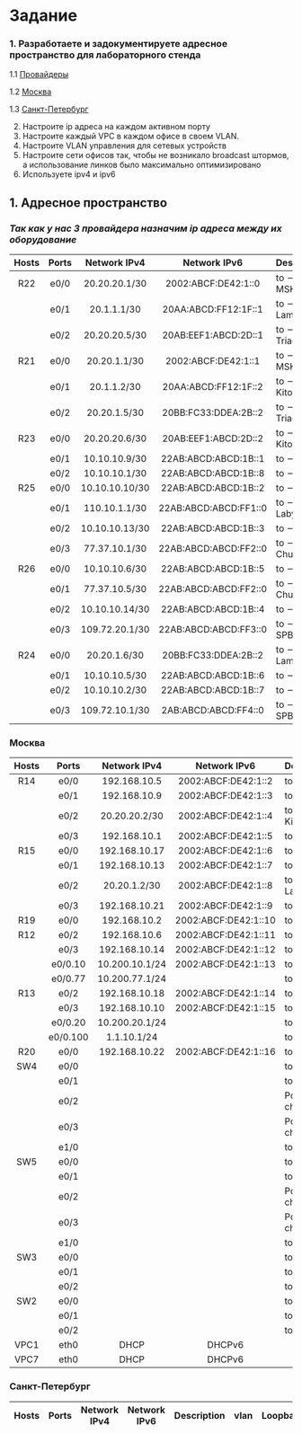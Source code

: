 # Задание

### 1. Разработаете и задокументируете адресное пространство для лабораторного стенда
  
1.1 [Провайдеры](https://github.com/pekitel/OTUS-Network/blob/main/%D0%94%D0%BE%D0%BC%D0%B0%D1%88%D0%BD%D0%B8%D0%B5%20%D1%80%D0%B0%D0%B1%D0%BE%D1%82%D1%8B/%D0%9F%D1%80%D0%B0%D0%BA%D1%82%D0%B8%D1%87%D0%B5%D1%81%D0%BA%D0%B0%D1%8F%20%D1%80%D0%B0%D0%B1%D0%BE%D1%82%D0%B0/ipv4_ipv6/README.md#%D1%82%D0%B0%D0%BA-%D0%BA%D0%B0%D0%BA-%D1%83-%D0%BD%D0%B0%D1%81-3-%D0%BF%D1%80%D0%BE%D0%B2%D0%B0%D0%B9%D0%B4%D0%B5%D1%80%D0%B0-%D0%BD%D0%B0%D0%B7%D0%BD%D0%B0%D1%87%D0%B8%D0%BC-ip-%D0%B0%D0%B4%D1%80%D0%B5%D1%81%D0%B0-%D0%BC%D0%B5%D0%B6%D0%B4%D1%83-%D0%B8%D1%85-%D0%BE%D0%B1%D0%BE%D1%80%D1%83%D0%B4%D0%BE%D0%B2%D0%B0%D0%BD%D0%B8%D0%B5)

1.2 [Москва](https://github.com/pekitel/OTUS-Network/blob/main/%D0%94%D0%BE%D0%BC%D0%B0%D1%88%D0%BD%D0%B8%D0%B5%20%D1%80%D0%B0%D0%B1%D0%BE%D1%82%D1%8B/%D0%9F%D1%80%D0%B0%D0%BA%D1%82%D0%B8%D1%87%D0%B5%D1%81%D0%BA%D0%B0%D1%8F%20%D1%80%D0%B0%D0%B1%D0%BE%D1%82%D0%B0/ipv4_ipv6/README.md#%D0%BC%D0%BE%D1%81%D0%BA%D0%B2%D0%B0)

1.3 [Санкт-Петербург](https://github.com/pekitel/OTUS-Network/blob/main/%D0%94%D0%BE%D0%BC%D0%B0%D1%88%D0%BD%D0%B8%D0%B5%20%D1%80%D0%B0%D0%B1%D0%BE%D1%82%D1%8B/%D0%9F%D1%80%D0%B0%D0%BA%D1%82%D0%B8%D1%87%D0%B5%D1%81%D0%BA%D0%B0%D1%8F%20%D1%80%D0%B0%D0%B1%D0%BE%D1%82%D0%B0/ipv4_ipv6/README.md#%D1%81%D0%B0%D0%BD%D0%BA%D1%82-%D0%BF%D0%B5%D1%82%D0%B5%D1%80%D0%B1%D1%83%D1%80%D0%B3)

2. Настроите ip адреса на каждом активном порту
3. Настроите каждый VPC в каждом офисе в своем VLAN.
4. Настроите VLAN управления для сетевых устройств
5. Настроите сети офисов так, чтобы не возникало broadcast штормов, а использование линков было максимально оптимизировано
6. Используете ipv4 и ipv6


## 1. Адресное пространство


### *Так как у нас 3 провайдера назначим ip адреса между их оборудование*

| Hosts      | Ports   | Network IPv4   | Network IPv6          |     Description       | Provider  |    
|:----------:|:-------:|:--------------:|:---------------------:|:--------------------- |:---------:|    
| R22        | e0/0    | 20.20.20.1/30  | 2002:ABCF:DE42:1::0   | to --> R14 MSK        | Киторн    |
|            | e0/1    | 20.1.1.1/30    | 20AA:ABCD:FF12:1F::1  | to --> R21 Lamas      |           |
|            | e0/2    | 20.20.20.5/30  | 20AB:EEF1:ABCD:2D::1  | to --> R23 Triada     |           |
| R21        | e0/0    | 20.20.1.1/30   | 2002:ABCF:DE42:1::1   | to --> R15 MSK        | Ламас     |
|            | e0/1    | 20.1.1.2/30    | 20AA:ABCD:FF12:1F::2  | to --> R22 Kitorn     |           |
|            | e0/2    | 20.20.1.5/30   | 20BB:FC33:DDEA:2B::2  | to --> R24 Triada     |           |
| R23        | e0/0    | 20.20.20.6/30  | 20AB:EEF1:ABCD:2D::2  | to --> R22 Kitorn     | Триада    |
|            | e0/1    | 10.10.10.9/30  | 22AB:ABCD:ABCD:1B::1  | to --> R25            |           |
|            | e0/2    | 10.10.10.1/30  | 22AB:ABCD:ABCD:1B::8  | to --> R24            |           |
| R25        | e0/0    | 10.10.10.10/30 | 22AB:ABCD:ABCD:1B::2  | to --> R23            |           |
|            | e0/1    | 110.10.1.1/30  | 22AB:ABCD:ABCD:FF1::0 | to --> R27 Labytnangi |           |
|            | e0/2    | 10.10.10.13/30 | 22AB:ABCD:ABCD:1B::3  | to --> R26            |           |
|            | e0/3    | 77.37.10.1/30  | 22AB:ABCD:ABCD:FF2::0 | to --> R28 Chukordah  |           |
| R26        | e0/0    | 10.10.10.6/30  | 22AB:ABCD:ABCD:1B::5  | to --> R24            |           |
|            | e0/1    | 77.37.10.5/30  | 22AB:ABCD:ABCD:FF2::0 | to --> R28 Chukordah  |           |
|            | e0/2    | 10.10.10.14/30 | 22AB:ABCD:ABCD:1B::4  | to --> R25            |           |
|            | e0/3    | 109.72.20.1/30 | 22AB:ABCD:ABCD:FF3::0 | to --> R18 SPB        |           |
| R24        | e0/0    | 20.20.1.6/30   | 20BB:FC33:DDEA:2B::2  | to --> R21 Lamas      |           |
|            | e0/1    | 10.10.10.5/30  | 22AB:ABCD:ABCD:1B::6  | to --> R26            |           |
|            | e0/2    | 10.10.10.2/30  | 22AB:ABCD:ABCD:1B::7  | to --> R23            |           |
|            | e0/3    | 109.72.10.1/30 | 2AB:ABCD:ABCD:FF4::0  | to --> R18 SPB        |           |

### Москва

| Hosts      | Ports    | Network IPv4   | Network IPv6          |     Description       | vlan         | Loopback  |
|:----------:|:--------:|:--------------:|:---------------------:|:--------------------- |:------------:|:---------:|
| R14        | e0/0     | 192.168.10.5   | 2002:ABCF:DE42:1::2   | to --> R12            |              | 1.1.10.14 |
|            | e0/1     | 192.168.10.9   | 2002:ABCF:DE42:1::3   | to --> R13            |              |           |
|            | e0/2     | 20.20.20.2/30  | 2002:ABCF:DE42:1::4   | to --> R22 Kitorn     |              |           |
|            | e0/3     | 192.168.10.1   | 2002:ABCF:DE42:1::5   | to --> R19            |              |           |
| R15        | e0/0     | 192.168.10.17  | 2002:ABCF:DE42:1::6   | to --> R13            |              | 1.1.10.15 |
|            | e0/1     | 192.168.10.13  | 2002:ABCF:DE42:1::7   | to --> R12            |              |           |
|            | e0/2     | 20.20.1.2/30   | 2002:ABCF:DE42:1::8   | to --> R21 Lamas      |              |           |
|            | e0/3     | 192.168.10.21  | 2002:ABCF:DE42:1::9   | to --> R20            |              |           |
| R19        | e0/0     | 192.168.10.2   | 2002:ABCF:DE42:1::10  | to --> R14            |              | 1.1.10.19 |
| R12        | e0/2     | 192.168.10.6   | 2002:ABCF:DE42:1::11  | to --> R14            |              | 1.1.10.12 |
|            | e0/3     | 192.168.10.14  | 2002:ABCF:DE42:1::12  | to --> R15            |              |           |
|            | e0/0.10  | 10.200.10.1/24 | 2002:ABCF:DE42:1::13  | to --> SW4            | 10           |           |
|            | e0/0.77  | 10.200.77.1/24 |                       | to --> SW4            | 77 NATIVE    |           |
| R13        | e0/2     | 192.168.10.18  | 2002:ABCF:DE42:1::14  | to --> R15            |              | 1.1.10.13 |
|            | e0/3     | 192.168.10.10  | 2002:ABCF:DE42:1::15  | to --> R14            |              |           |
|            | e0/0.20  | 10.200.20.1/24 |                       | to --> SW5            | 20           |           |
|            | e0/0.100 | 1.1.10.1/24    |                       | to --> SW5            | 100 MGMT     |           |
| R20        | e0/0     | 192.168.10.22  | 2002:ABCF:DE42:1::16  | to --> R15            |              | 1.1.10.20 |
| SW4        | e0/0     |                |                       | to --> SW5            | 10,20,77,100 | 1.1.10.4  |
|            | e0/1     |                |                       | to --> SW2            | 10,20,77,100 |           |
|            | e0/2     |                |                       | Port channel 1        | 10,20,77,100 |           |
|            | e0/3     |                |                       | Port channel 1        | 10,20,77,100 |           |
|            | e1/0     |                |                       | to --> R12            | 10,77        |           |
| SW5        | e0/0     |                |                       | to --> SW2            | 10,20,77,100 | 1.1.10.5  |
|            | e0/1     |                |                       | to --> SW3            | 10,20,77,100 |           |
|            | e0/2     |                |                       | Port channel 1        | 10,20,77,100 |           |
|            | e0/3     |                |                       | Port channel 1        | 10,20,77,100 |           |
|            | e1/0     |                |                       | to --> R13            | 20,100       |           |
| SW3        | e0/0     |                |                       | to --> SW4            | 10,20,77,100 | 1.1.10.3  |
|            | e0/1     |                |                       | to --> SW5            | 10,20,77,100 |           |
|            | e0/2     |                |                       | to --> VPC1           | 10           |           |
| SW2        | e0/0     |                |                       | to --> SW5            | 10,20,77,100 | 1.1.10.2  |
|            | e0/1     |                |                       | to --> SW4            | 10,20,77,100 |           |
|            | e0/2     |                |                       | to --> VPC7           | 20           |           |
|VPC1        | eth0     | DHCP           | DHCPv6                |                       |              |           |
|VPC7        | eth0     | DHCP           | DHCPv6                |                       |              |           |

### Санкт-Петербург

| Hosts      | Ports    | Network IPv4   | Network IPv6          |     Description       | vlan         | Loopback  |
|:----------:|:--------:|:--------------:|:---------------------:|:--------------------- |:------------:|:---------:|
